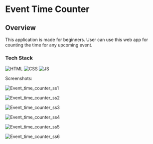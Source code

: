 
<h1>Event Time Counter</h1>

<h2>Overview</h2>

<p>This application is made for beginners. User can use this web app for counting the time for any upcoming event.</p>

<h3>Tech Stack</h3>

![HTML](https://img.shields.io/badge/html5%20-%23E34F26.svg?&style=for-the-badge&logo=html5&logoColor=white)
![CSS](https://img.shields.io/badge/css3%20-%231572B6.svg?&style=for-the-badge&logo=css3&logoColor=white)
![JS](https://img.shields.io/badge/javascript%20-%23323330.svg?&style=for-the-badge&logo=javascript&logoColor=%23F7DF1E)

Screenshots:


![Event_time_counter_ss1](https://github.com/TechnicalAmanjeet/WebDev-ProjectKart/blob/event_time_counter/20.Event_time_counter/assets/media/ss1.png?raw=true)

![Event_time_counter_ss2](https://github.com/TechnicalAmanjeet/WebDev-ProjectKart/blob/event_time_counter/20.Event_time_counter/assets/media/ss2.png?raw=true)

![Event_time_counter_ss3](https://github.com/TechnicalAmanjeet/WebDev-ProjectKart/blob/event_time_counter/20.Event_time_counter/assets/media/ss3.png?raw=true)

![Event_time_counter_ss4](https://github.com/TechnicalAmanjeet/WebDev-ProjectKart/blob/event_time_counter/20.Event_time_counter/assets/media/ss4.png?raw=true)

![Event_time_counter_ss5](https://github.com/TechnicalAmanjeet/WebDev-ProjectKart/blob/event_time_counter/20.Event_time_counter/assets/media/ss5.png?raw=true)

![Event_time_counter_ss6](https://github.com/TechnicalAmanjeet/WebDev-ProjectKart/blob/event_time_counter/20.Event_time_counter/assets/media/ss6.png?raw=true)







